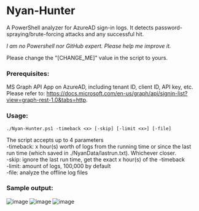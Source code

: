 # Nyan-Hunter
A PowerShell analyzer for AzureAD sign-in logs. It detects password-spraying/brute-forcing attacks and any successful hit.  

*I am no Powershell nor GitHub expert. Please help me improve it.*

Please change the "[CHANGE_ME]" value in the script to yours.

### Prerequisites:
MS Graph API App on AzureAD, including tenant ID, client ID, API key, etc.  
Please refer to: https://docs.microsoft.com/en-us/graph/api/signin-list?view=graph-rest-1.0&tabs=http.

### Usage:
```
./Nyan-Hunter.ps1 -timeback <x> [-skip] [-limit <x>] [-file]
```

The script accepts up to 4 parameters  
-timeback: x hour(s) worth of logs from the running time or since the last run time (which saved in ./NyanData/lastrun.txt). Whichever closer.  
-skip: ignore the last run time, get the exact x hour(s) of the -timeback  
-limit: amount of logs, 100,000 by default  
-file: analyze the offline log files  

### Sample output:

![image](https://user-images.githubusercontent.com/66635269/114281962-523f5000-9a0f-11eb-8bdf-fb4533757d2f.png)
![image](https://user-images.githubusercontent.com/66635269/114281990-7438d280-9a0f-11eb-9d74-46b0f04fe619.png)
![image](https://user-images.githubusercontent.com/66635269/114282006-887ccf80-9a0f-11eb-88d4-65751bfbfdde.png)
